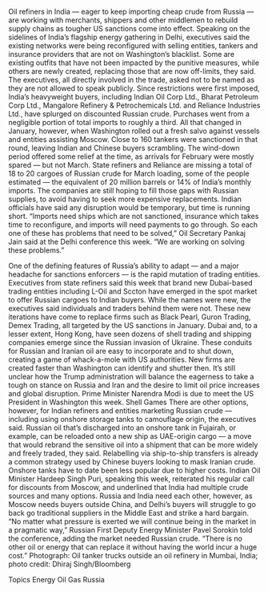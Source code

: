 Oil refiners in India — eager to keep importing cheap crude from Russia — are working with merchants, shippers and other middlemen to rebuild supply chains as tougher US sanctions come into effect.
Speaking on the sidelines of India’s flagship energy gathering in Delhi, executives said the existing networks were being reconfigured with selling entities, tankers and insurance providers that are not on Washington’s blacklist. Some are existing outfits that have not been impacted by the punitive measures, while others are newly created, replacing those that are now off-limits, they said.
The executives, all directly involved in the trade, asked not to be named as they are not allowed to speak publicly.
Since restrictions were first imposed, India’s heavyweight buyers, including Indian Oil Corp Ltd., Bharat Petroleum Corp Ltd., Mangalore Refinery & Petrochemicals Ltd. and Reliance Industries Ltd., have splurged on discounted Russian crude. Purchases went from a negligible portion of total imports to roughly a third. All that changed in January, however, when Washington rolled out a fresh salvo against vessels and entities assisting Moscow.
Close to 160 tankers were sanctioned in that round, leaving Indian and Chinese buyers scrambling. The wind-down period offered some relief at the time, as arrivals for February were mostly spared — but not March.
State refiners and Reliance are missing a total of 18 to 20 cargoes of Russian crude for March loading, some of the people estimated — the equivalent of 20 million barrels or 14% of India’s monthly imports. The companies are still hoping to fill those gaps with Russian supplies, to avoid having to seek more expensive replacements. Indian officials have said any disruption would be temporary, but time is running short.
“Imports need ships which are not sanctioned, insurance which takes time to reconfigure, and imports will need payments to go through. So each one of these has problems that need to be solved,” Oil Secretary Pankaj Jain said at the Delhi conference this week. “We are working on solving these problems.”

One of the defining features of Russia’s ability to adapt — and a major headache for sanctions enforcers — is the rapid mutation of trading entities.
Executives from state refiners said this week that brand new Dubai-based trading entities including L-Oil and Sccton have emerged in the spot market to offer Russian cargoes to Indian buyers. While the names were new, the executives said individuals and traders behind them were not.
These new iterations have come to replace firms such as Black Pearl, Guron Trading, Demex Trading, all targeted by the US sanctions in January.
Dubai and, to a lesser extent, Hong Kong, have seen dozens of shell trading and shipping companies emerge since the Russian invasion of Ukraine. These conduits for Russian and Iranian oil are easy to incorporate and to shut down, creating a game of whack-a-mole with US authorities. New firms are created faster than Washington can identify and shutter then.
It’s still unclear how the Trump administration will balance the eagerness to take a tough on stance on Russia and Iran and the desire to limit oil price increases and global disruption. Prime Minister Narendra Modi is due to meet the US President in Washington this week.
Shell Games
There are other options, however, for Indian refiners and entities marketing Russian crude — including using onshore storage tanks to camouflage origin, the executives said.
Russian oil that’s discharged into an onshore tank in Fujairah, or example, can be reloaded onto a new ship as UAE-origin cargo — a move that would rebrand the sensitive oil into a shipment that can be more widely and freely traded, they said.
Relabelling via ship-to-ship transfers is already a common strategy used by Chinese buyers looking to mask Iranian crude. Onshore tanks have to date been less popular due to higher costs.
Indian Oil Minister Hardeep Singh Puri, speaking this week, reiterated his regular call for discounts from Moscow, and underlined that India had multiple crude sources and many options.
Russia and India need each other, however, as Moscow needs buyers outside China, and Delhi’s buyers will struggle to go back go traditional suppliers in the Middle East and strike a hard bargain.
“No matter what pressure is exerted we will continue being in the market in a pragmatic way,” Russian First Deputy Energy Minister Pavel Sorokin told the conference, adding the market needed Russian crude. “There is no other oil or energy that can replace it without having the world incur a huge cost.”
Photograph: Oil tanker trucks outside an oil refinery in Mumbai, India; photo credit: Dhiraj Singh/Bloomberg

Topics
Energy
Oil Gas
Russia
